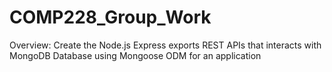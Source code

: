# COMP228_Group_Work
Overview: Create the Node.js Express exports REST APIs that interacts with MongoDB Database using Mongoose ODM for an application 

